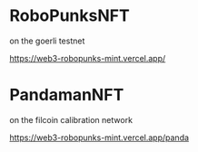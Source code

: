 # RoboPunksNFT

on the goerli testnet

https://web3-robopunks-mint.vercel.app/

# PandamanNFT

on the filcoin calibration network

https://web3-robopunks-mint.vercel.app/panda
